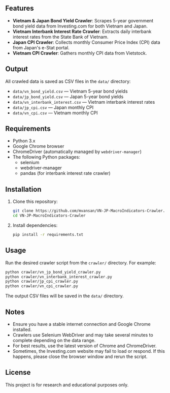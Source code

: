 ## Features
- **Vietnam & Japan Bond Yield Crawler**: Scrapes 5-year government bond yield data from Investing.com for both Vietnam and Japan.
- **Vietnam Interbank Interest Rate Crawler**: Extracts daily interbank interest rates from the State Bank of Vietnam.
- **Japan CPI Crawler**: Collects monthly Consumer Price Index (CPI) data from Japan's e-Stat portal.
- **Vietnam CPI Crawler**: Gathers monthly CPI data from Vietstock.

## Output
All crawled data is saved as CSV files in the `data/` directory:
- `data/vn_bond_yield.csv` — Vietnam 5-year bond yields
- `data/jp_bond_yield.csv` — Japan 5-year bond yields
- `data/vn_interbank_interest.csv` — Vietnam interbank interest rates
- `data/jp_cpi.csv` — Japan monthly CPI
- `data/vn_cpi.csv` — Vietnam monthly CPI

## Requirements
- Python 3.x
- Google Chrome browser
- ChromeDriver (automatically managed by `webdriver-manager`)
- The following Python packages:
  - selenium
  - webdriver-manager
  - pandas (for interbank interest rate crawler)

## Installation
1. Clone this repository:
   ```bash
   git clone https://github.com/mvansan/VN-JP-MacroIndicators-Crawler.git
   cd VN-JP-MacroIndicators-Crawler
   ```
2. Install dependencies:
   ```bash
   pip install -r requirements.txt
   ```

## Usage
Run the desired crawler script from the `crawler/` directory. For example:

```bash
python crawler/vn_jp_bond_yield_crawler.py
python crawler/vn_interbank_interest_crawler.py
python crawler/jp_cpi_crawler.py
python crawler/vn_cpi_crawler.py
```

The output CSV files will be saved in the `data/` directory.

## Notes
- Ensure you have a stable internet connection and Google Chrome installed.
- Crawlers use Selenium WebDriver and may take several minutes to complete depending on the data range.
- For best results, use the latest version of Chrome and ChromeDriver.
- Sometimes, the Investing.com website may fail to load or respond. If this happens, please close the browser window and rerun the script.

## License
This project is for research and educational purposes only.
